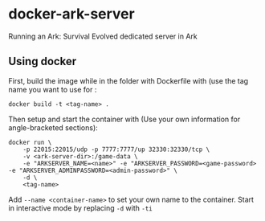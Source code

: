# docker-ark-server
Running an Ark: Survival Evolved dedicated server in Ark

## Using docker

First, build the image while in the folder with Dockerfile with (use the tag name you want to use for <tag-name>:

    docker build -t <tag-name> .

Then setup and start the container with (Use your own information for angle-bracketed sections):

    docker run \
        -p 22015:22015/udp -p 7777:7777/up 32330:32330/tcp \
        -v <ark-server-dir>:/game-data \
        -e "ARKSERVER_NAME=<name>" -e "ARKSERVER_PASSWORD=<game-password> -e "ARKSERVER_ADMINPASSWORD=<admin-password>" \
        -d \
        <tag-name>

Add `--name <container-name>` to set your own name to the container.
Start in interactive mode by replacing `-d` with `-ti`
